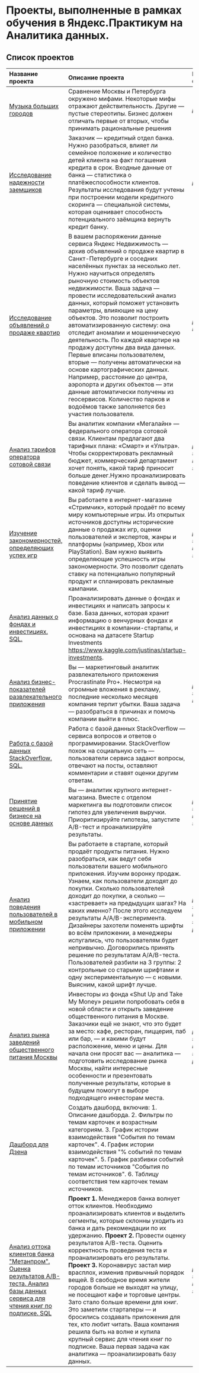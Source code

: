 # Проекты, выполненные в рамках обучения в Яндекс.Практикум на Аналитика данных.

## Список проектов

| Название проекта | Описание проекта | Используемые библиотеки | 
| :---------------------- | :---------------------- | :---------------------- |
| [Музыка больших городов](https://github.com/Dozeeep/Portfolio/tree/main/1%20Basic%20Python)| Сравнение Москвы и Петербурга окружено мифами. Некоторые мифы отражают действительность. Другие — пустые стереотипы. Бизнес должен отличать первые от вторых, чтобы принимать рациональные решения | *pandas* |
| [Исследование надежности заемщиков](https://github.com/Dozeeep/Portfolio/tree/main/2%20Data%20preprocessing) | Заказчик — кредитный отдел банка. Нужно разобраться, влияет ли семейное положение и количество детей клиента на факт погашения кредита в срок. Входные данные от банка — статистика о платёжеспособности клиентов. Результаты исследования будут учтены при построении модели кредитного скоринга — специальной системы, которая оценивает способность потенциального заёмщика вернуть кредит банку.| *pandas* |
| [Исследование объявлений о продаже квартир](https://github.com/Dozeeep/Portfolio/tree/main/3%20Research%20data%20analysis) | В вашем распоряжении данные сервиса Яндекс Недвижимость — архив объявлений о продаже квартир в Санкт-Петербурге и соседних населённых пунктах за несколько лет. Нужно научиться определять рыночную стоимость объектов недвижимости. Ваша задача — провести исследовательский анализ данных, который поможет установить параметры, влияющие на цену объектов. Это позволит построить автоматизированную систему: она отследит аномалии и мошенническую деятельность. По каждой квартире на продажу доступны два вида данных. Первые вписаны пользователем, вторые — получены автоматически на основе картографических данных. Например, расстояние до центра, аэропорта и других объектов — эти данные автоматически получены из геосервисов. Количество парков и водоёмов также заполняется без участия пользователя.| *pandas, matplotlib* |
| [Анализ тарифов оператора сотовой связи](https://github.com/Dozeeep/Portfolio/tree/main/4%20Statistical%20data%20analysis) | Вы аналитик компании «Мегалайн» — федерального оператора сотовой связи. Клиентам предлагают два тарифных плана: «Смарт» и «Ультра». Чтобы скорректировать рекламный бюджет, коммерческий департамент хочет понять, какой тариф приносит больше денег.Нужно проанализировать поведение клиентов и сделать вывод — какой тариф лучше.| *pandas, numpy, seaborn, matplotlib, scipy* |
| [Изучение закономерностей, определяющих успех игр](https://github.com/Dozeeep/Portfolio/tree/main/5%20General%20project%201) | Вы работаете в интернет-магазине «Стримчик», который продаёт по всему миру компьютерные игры. Из открытых источников доступны исторические данные о продажах игр, оценки пользователей и экспертов, жанры и платформы (например, Xbox или PlayStation). Вам нужно выявить определяющие успешность игры закономерности. Это позволит сделать ставку на потенциально популярный продукт и спланировать рекламные кампании. | *pandas, numpy, seaborn, matplotlib, scipy* |
| [Анализ данных о фондах и инвестициях. SQL.](https://github.com/Dozeeep/Portfolio/tree/main/6%20Basic%20SQL) | Проанализировать данные о фондах и инвестициях и написать запросы к базе. База данных, которая хранит информацию о венчурных фондах и инвестициях в компании-стартапы, и основана на датасете Startup Investments https://www.kaggle.com/justinas/startup-investments.|  |
| [Анализ бизнес-показателей развлекательного приложения](https://github.com/Dozeeep/Portfolio/tree/main/7%20Analysis%20of%20business%20indicators) | Вы — маркетинговый аналитик развлекательного приложения Procrastinate Pro+. Несмотря на огромные вложения в рекламу, последние несколько месяцев компания терпит убытки. Ваша задача — разобраться в причинах и помочь компании выйти в плюс.| *pandas, numpy, seaborn, matplotlib* |
| [Работа с базой данных StackOverflow. SQL.](https://github.com/Dozeeep/Portfolio/tree/main/8%20Advanced%20SQL) | Работа с базой данных StackOverflow — сервиса вопросов и ответов о программировании. StackOverflow похож на социальную сеть — пользователи сервиса задают вопросы, отвечают на посты, оставляют комментарии и ставят оценки другим ответам.| |
| [Принятие решений в бизнесе на основе данных](https://github.com/Dozeeep/Portfolio/tree/main/9%20Decision%20making%20in%20business) | Вы — аналитик крупного интернет-магазина. Вместе с отделом маркетинга вы подготовили список гипотез для увеличения выручки. Приоритизируйте гипотезы, запустите A/B-тест и проанализируйте результаты. | *pandas, numpy, seaborn, matplotlib, scipy* |
| [Анализ поведения пользователей в мобильном приложении](https://github.com/Dozeeep/Portfolio/tree/main/10%20General%20project%202) | Вы работаете в стартапе, который продаёт продукты питания. Нужно разобраться, как ведут себя пользователи вашего мобильного приложения. Изучим воронку продаж. Узнаем, как пользователи доходят до покупки. Сколько пользователей доходит до покупки, а сколько — «застревает» на предыдущих шагах? На каких именно? После этого исследуем результаты A/A/B-эксперимента. Дизайнеры захотели поменять шрифты во всём приложении, а менеджеры испугались, что пользователям будет непривычно. Договорились принять решение по результатам A/A/B-теста. Пользователей разбили на 3 группы: 2 контрольные со старыми шрифтами и одну экспериментальную — с новыми. Выясним, какой шрифт лучше.| *pandas, numpy, seaborn, matplotlib, scipy, math, plotly* |
| [Анализ рынка заведений общественного питания Москвы](https://github.com/Dozeeep/Portfolio/tree/main/11%20Tell%20a%20story%20with%20data)| Инвесторы из фонда «Shut Up and Take My Money» решили попробовать себя в новой области и открыть заведение общественного питания в Москве. Заказчики ещё не знают, что это будет за место: кафе, ресторан, пиццерия, паб или бар, — и какими будут расположение, меню и цены. Для начала они просят вас — аналитика — подготовить исследование рынка Москвы, найти интересные особенности и презентовать полученные результаты, которые в будущем помогут в выборе подходящего инвесторам места. | *pandas, numpy, seaborn, matplotlib, scipy, math, plotly, json* |
| [Дашборд для Дзена](https://github.com/Dozeeep/Portfolio/tree/main/12%20Automatization) | Создать дашборд, включив: 1. Описание дашборда. 2. Фильтры по темам карточек и возрастным категориям. 3. График истории взаимодействия "События по темам карточек". 4. График истории взаимодействия "% событий по темам карточек". 5. График разбивки событий по темам источников "События по темам источников". 6. Таблицу соответствия тем карточек темам источников.| |
| [Анализ оттока клиентов банка "Метанпром". Оценка результатов А/В-теста. Анализ базы данных сервиса для чтения книг по подписке. SQL](https://github.com/Dozeeep/Portfolio/tree/main/13%20Final%20project) | **Проект 1.** Менеджеров банка волнует отток клиентов. Необходимо проанализировать клиентов и выделить сегменты, которые склонны уходить из банка и дать рекомендации по их удержанию. **Проект 2.** Провести оценку результатов А/В-теста. Оценить корректность проведения теста и проанализировать его результаты. **Проект 3.** Коронавирус застал мир врасплох, изменив привычный порядок вещей. В свободное время жители городов больше не выходят на улицу, не посещают кафе и торговые центры. Зато стало больше времени для книг. Это заметили стартаперы — и бросились создавать приложения для тех, кто любит читать. Ваша компания решила быть на волне и купила крупный сервис для чтения книг по подписке. Ваша первая задача как аналитика — проанализировать базу данных. | *pandas, numpy, seaborn, matplotlib, scipy, math* |
